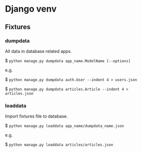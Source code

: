 # Django venv

## Fixtures

### dumpdata

All data in database related apps.

$ `python manage.py dumpdata app_name.ModelName [--options]`

e.g.

$ `python manage.py dumpdata auth.User --indent 4 > users.json`

$ `python manage.py dumpdata articles.Article --indent 4 > articles.json`



### loaddata

Import fixtures file to database.

$ `python manage.py loaddata app_name/dumpdata_name.json`

e.g.

$ `python manage.py loaddata articles/articles.json`

